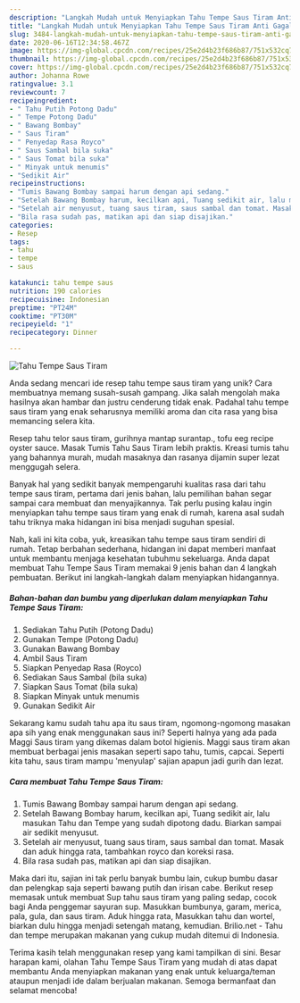 ```yaml
---
description: "Langkah Mudah untuk Menyiapkan Tahu Tempe Saus Tiram Anti Gagal"
title: "Langkah Mudah untuk Menyiapkan Tahu Tempe Saus Tiram Anti Gagal"
slug: 3484-langkah-mudah-untuk-menyiapkan-tahu-tempe-saus-tiram-anti-gagal
date: 2020-06-16T12:34:58.467Z
image: https://img-global.cpcdn.com/recipes/25e2d4b23f686b87/751x532cq70/tahu-tempe-saus-tiram-foto-resep-utama.jpg
thumbnail: https://img-global.cpcdn.com/recipes/25e2d4b23f686b87/751x532cq70/tahu-tempe-saus-tiram-foto-resep-utama.jpg
cover: https://img-global.cpcdn.com/recipes/25e2d4b23f686b87/751x532cq70/tahu-tempe-saus-tiram-foto-resep-utama.jpg
author: Johanna Rowe
ratingvalue: 3.1
reviewcount: 7
recipeingredient:
- " Tahu Putih Potong Dadu"
- " Tempe Potong Dadu"
- " Bawang Bombay"
- " Saus Tiram"
- " Penyedap Rasa Royco"
- " Saus Sambal bila suka"
- " Saus Tomat bila suka"
- " Minyak untuk menumis"
- "Sedikit Air"
recipeinstructions:
- "Tumis Bawang Bombay sampai harum dengan api sedang."
- "Setelah Bawang Bombay harum, kecilkan api, Tuang sedikit air, lalu masukan Tahu dan Tempe yang sudah dipotong dadu. Biarkan sampai air sedikit menyusut."
- "Setelah air menyusut, tuang saus tiram, saus sambal dan tomat. Masak dan aduk hingga rata, tambahkan royco dan koreksi rasa."
- "Bila rasa sudah pas, matikan api dan siap disajikan."
categories:
- Resep
tags:
- tahu
- tempe
- saus

katakunci: tahu tempe saus 
nutrition: 190 calories
recipecuisine: Indonesian
preptime: "PT24M"
cooktime: "PT30M"
recipeyield: "1"
recipecategory: Dinner

---
```



![Tahu Tempe Saus Tiram](https://img-global.cpcdn.com/recipes/25e2d4b23f686b87/751x532cq70/tahu-tempe-saus-tiram-foto-resep-utama.jpg)

Anda sedang mencari ide resep tahu tempe saus tiram yang unik? Cara membuatnya memang susah-susah gampang. Jika salah mengolah maka hasilnya akan hambar dan justru cenderung tidak enak. Padahal tahu tempe saus tiram yang enak seharusnya memiliki aroma dan cita rasa yang bisa memancing selera kita.

Resep tahu telor saus tiram, gurihnya mantap surantap., tofu eeg recipe oyster sauce. Masak Tumis Tahu Saus Tiram lebih praktis. Kreasi tumis tahu yang bahannya murah, mudah masaknya dan rasanya dijamin super lezat menggugah selera.

Banyak hal yang sedikit banyak mempengaruhi kualitas rasa dari tahu tempe saus tiram, pertama dari jenis bahan, lalu pemilihan bahan segar sampai cara membuat dan menyajikannya. Tak perlu pusing kalau ingin menyiapkan tahu tempe saus tiram yang enak di rumah, karena asal sudah tahu triknya maka hidangan ini bisa menjadi suguhan spesial.


Nah, kali ini kita coba, yuk, kreasikan tahu tempe saus tiram sendiri di rumah. Tetap berbahan sederhana, hidangan ini dapat memberi manfaat untuk membantu menjaga kesehatan tubuhmu sekeluarga. Anda dapat membuat Tahu Tempe Saus Tiram memakai 9 jenis bahan dan 4 langkah pembuatan. Berikut ini langkah-langkah dalam menyiapkan hidangannya.

<!--inarticleads1-->

##### Bahan-bahan dan bumbu yang diperlukan dalam menyiapkan Tahu Tempe Saus Tiram:

1. Sediakan  Tahu Putih (Potong Dadu)
1. Gunakan  Tempe (Potong Dadu)
1. Gunakan  Bawang Bombay
1. Ambil  Saus Tiram
1. Siapkan  Penyedap Rasa (Royco)
1. Sediakan  Saus Sambal (bila suka)
1. Siapkan  Saus Tomat (bila suka)
1. Siapkan  Minyak untuk menumis
1. Gunakan Sedikit Air


Sekarang kamu sudah tahu apa itu saus tiram, ngomong-ngomong masakan apa sih yang enak menggunakan saus ini? Seperti halnya yang ada pada Maggi Saus tiram yang dikemas dalam botol higienis. Maggi saus tiram akan membuat berbagai jenis masakan seperti sapo tahu, tumis, capcai. Seperti kita tahu, saus tiram mampu &#39;menyulap&#39; sajian apapun jadi gurih dan lezat. 

<!--inarticleads2-->

##### Cara membuat Tahu Tempe Saus Tiram:

1. Tumis Bawang Bombay sampai harum dengan api sedang.
1. Setelah Bawang Bombay harum, kecilkan api, Tuang sedikit air, lalu masukan Tahu dan Tempe yang sudah dipotong dadu. Biarkan sampai air sedikit menyusut.
1. Setelah air menyusut, tuang saus tiram, saus sambal dan tomat. Masak dan aduk hingga rata, tambahkan royco dan koreksi rasa.
1. Bila rasa sudah pas, matikan api dan siap disajikan.


Maka dari itu, sajian ini tak perlu banyak bumbu lain, cukup bumbu dasar dan pelengkap saja seperti bawang putih dan irisan cabe. Berikut resep memasak untuk membuat Sup tahu saus tiram yang paling sedap, cocok bagi Anda penggemar sayuran sup. Masukkan bumbunya, garam, merica, pala, gula, dan saus tiram. Aduk hingga rata, Masukkan tahu dan wortel, biarkan dulu hingga menjadi setengah matang, kemudian. Brilio.net - Tahu dan tempe merupakan makanan yang cukup mudah ditemui di Indonesia. 

Terima kasih telah menggunakan resep yang kami tampilkan di sini. Besar harapan kami, olahan Tahu Tempe Saus Tiram yang mudah di atas dapat membantu Anda menyiapkan makanan yang enak untuk keluarga/teman ataupun menjadi ide dalam berjualan makanan. Semoga bermanfaat dan selamat mencoba!
